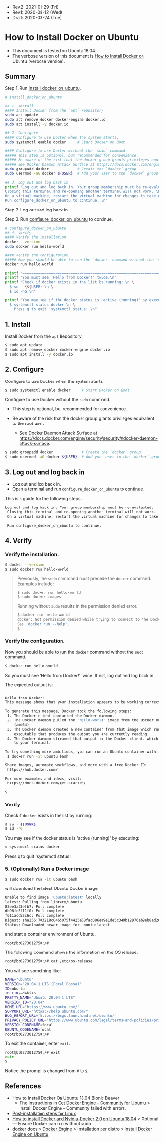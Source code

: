 * Rev.2: 2021-01-29 (Fri)
* Rev.1: 2020-08-12 (Wed)
* Draft: 2020-03-24 (Tue)

# How to Install Docker on Ubuntu

* This document is tested on Ubuntu 18.04.
* The verbose version of this document is [How to Install Docker on Ubuntu (verbose version)](docker_on_ubuntu-verbose_version.md).

## Summary

Step 1. Run [install_docker_on_ubuntu](../bash_scripts/install_docker_on_ubuntu).

```bash
# install_docker_on_ubuntu

## 1. Install
#### Install Docker from the `apt` Repository
sudo apt update
sudo apt remove docker docker-engine docker.io
sudo apt install -y docker.io

## 2. Configure
#### Configure to use Docker when the system starts.
sudo systemctl enable docker     # Start Docker on Boot

#### Configure to use Docker without the `sudo` command
##### This step is optional, but recommended for convenience.
##### Be aware of the risk that the docker group grants privileges equivalent to the root user.
##### See Docker Daemon Attack Surface at https://docs.docker.com/engine/security/security/#docker-daemon-attack-surface.
sudo groupadd docker             # Create the `docker` group
sudo usermod -aG docker ${USER}  # Add your user to the `docker` group

## 3. Log out and log back in
printf "Log out and log back in. Your group membership must be re-evaluated. \n \
Closing this terminal and re-opening another terminal will not work. \n \
On a virtual machine, restart the virtual machine for changes to take effect.\n\n \
Run configure_docker_on_ubuntu to continue. \n"
```

Step 2. Log out and log back in.

Step 3. Run [configure_docker_on_ubuntu](bash_scripts/configure_docker_on_ubuntu) to continue.

```bash
# configure_docker_on_ubuntu
## 4. Verify
#### Verify the installation
docker --version
sudo docker run hello-world

#### Verify the configuration
##### Now you should be able to run the `docker` command without the `sudo` command.
docker run hello-world

printf "====================================================================== \n\n"
printf "You must see 'Hello from Docker!' twice.\n"
printf "Check if docker exists in the list by running: \n \
  $ su - \${USER} \n \
  $ id -nG \n"

printf "You may see if the docker status is 'active (running)' by executing: \n \
  $ systemctl status docker \n \
    Press q to quit 'systemctl status'.\n"
```

## 1. Install

Install Docker from the `apt` Repository.

```bash
$ sudo apt update
$ sudo apt remove docker docker-engine docker.io
$ sudo apt install -y docker.io
```

## 2. Configure

Configure to use Docker when the system starts.

```bash
$ sudo systemctl enable docker     # Start Docker on Boot
```

Configure to use Docker without the `sudo` command.

* This step is optional, but recommended for convenience. 

* Be aware of the risk that the docker group grants privileges equivalent to the root user.
  * See Docker Daemon Attack Surface at https://docs.docker.com/engine/security/security/#docker-daemon-attack-surface.

```bash
$ sudo groupadd docker             # Create the `docker` group
$ sudo usermod -aG docker ${USER}  # Add your user to the `docker` group
```

## 3. Log out and log back in

* Log out and log back in.
* Open a terminal and run `configure_docker_on_ubuntu` to continue.

This is a guide for the following steps.

```bash
Log out and log back in. Your group membership must be re-evaluated. 
 Closing this terminal and re-opening another terminal will not work. 
 On a virtual machine, restart the virtual machine for changes to take effect.

 Run configure_docker_on_ubuntu to continue. 
```

## 4. Verify

### Verify the installation.

```bash
$ docker --version
$ sudo docker run hello-world
```

> Previously, the `sudo` command must precede the `docker` command. Examples include:
>
> ```
> $ sudo docker run hello-world
> $ sudo docker images
> ```
>
> Running without `sudo` results in the permission denied error.
>
> ```bash
> $ docker run hello-world
> docker: Got permission denied while trying to connect to the Docker daemon socket at unix:///var/run/docker.sock: Post http://%2Fvar%2Frun%2Fdocker.sock/v1.40/containers/create: dial unix /var/run/docker.sock: connect: permission denied.
> See 'docker run --help'.
> $
> ```
>

### Verify the configuration.

Now you should be able to run the `docker` command without the `sudo` command.

```bash
$ docker run hello-world
```

So you must see 'Hello from Docker!' twice. If not, log out and log back in. 

The expected output is:

```bash

Hello from Docker!
This message shows that your installation appears to be working correctly.

To generate this message, Docker took the following steps:
 1. The Docker client contacted the Docker daemon.
 2. The Docker daemon pulled the "hello-world" image from the Docker Hub.
    (amd64)
 3. The Docker daemon created a new container from that image which runs the
    executable that produces the output you are currently reading.
 4. The Docker daemon streamed that output to the Docker client, which sent it
    to your terminal.

To try something more ambitious, you can run an Ubuntu container with:
 $ docker run -it ubuntu bash

Share images, automate workflows, and more with a free Docker ID:
 https://hub.docker.com/

For more examples and ideas, visit:
 https://docs.docker.com/get-started/
 
$
```

### Verify

Check if `docker` exists in the list by running: 

```bash
$ su - ${USER}
$ id -nG
```

You may see if the docker status is 'active (running)' by executing: 

```bash
$ systemctl status docker
```

Press q to quit 'systemctl status'.

### 5. (Optionally) Run a Docker image

```bash
$ sudo docker run -it ubuntu bash
```

will download the latest Ubuntu Docker image

```bash
Unable to find image 'ubuntu:latest' locally
latest: Pulling from library/ubuntu
83ee3a23efb7: Pull complete 
db98fc6f11f0: Pull complete 
f611acd52c6c: Pull complete 
Digest: sha256:703218c0465075f4425e58fac086e09e1de5c340b12976ab9eb8ad26615c3715
Status: Downloaded newer image for ubuntu:latest
```

and start a container environment of Ubuntu.

```bash
root@bc0273012750:/# 
```

The following command shows the information on the OS release.

```bash
root@bc0273012750:/# cat /etc/os-release
```

You will see something like:

```bash
NAME="Ubuntu"
VERSION="20.04.1 LTS (Focal Fossa)"
ID=ubuntu
ID_LIKE=debian
PRETTY_NAME="Ubuntu 20.04.1 LTS"
VERSION_ID="20.04"
HOME_URL="https://www.ubuntu.com/"
SUPPORT_URL="https://help.ubuntu.com/"
BUG_REPORT_URL="https://bugs.launchpad.net/ubuntu/"
PRIVACY_POLICY_URL="https://www.ubuntu.com/legal/terms-and-policies/privacy-policy"
VERSION_CODENAME=focal
UBUNTU_CODENAME=focal
root@bc0273012750:/# 
```

To exit the container, enter `exit`.

```bash
root@bc0273012750:/# exit
exit
$
```

Notice the prompt is changed from `#` to `$`. 

## References

* [How to Install Docker On Ubuntu 18.04 Bionic Beaver](https://phoenixnap.com/kb/how-to-install-docker-on-ubuntu-18-04)
  * The instructions in [Get Docker Engine - Community for Ubuntu](https://docs.docker.com/install/linux/docker-ce/ubuntu/) > Install Docker Engine - Community failed with errors.
* [Post-installation steps for Linux](https://docs.docker.com/install/linux/linux-postinstall/#manage-docker-as-a-nonroot-user)
* [How to install Docker and Nvidia-Docker 2.0 on Ubuntu 18.04](https://medium.com/@linhlinhle997/how-to-install-docker-and-nvidia-docker-2-0-on-ubuntu-18-04-da3eac6ec494) > Optional — Ensure Docker can run without sudo
* docker docs > [Docker Engine](https://docs.docker.com/engine/) > Installation per distro > [Install Docker Engine on Ubuntu](https://docs.docker.com/engine/install/ubuntu/)
